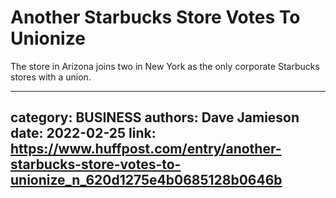 # Another Starbucks Store Votes To Unionize

The store in Arizona joins two in New York as the only corporate Starbucks stores with a union.

---
category: BUSINESS
authors: Dave Jamieson
date: 2022-02-25
link: https://www.huffpost.com/entry/another-starbucks-store-votes-to-unionize_n_620d1275e4b0685128b0646b
---
